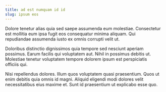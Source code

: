 ```yaml
---
title: ad est numquam id id
slug: ipsum eos
---
```


Dolore tenetur alias quia sed saepe assumenda eum molestiae. Consectetur est mollitia eum ipsa fugit eos consequatur minima aliquam. Qui repudiandae assumenda iusto ex omnis corrupti velit ut.

Doloribus distinctio dignissimos quia tempore sed nesciunt aperiam possimus. Earum facilis qui voluptatem aut. Nihil in possimus debitis ut. Molestiae tenetur voluptatem tempore dolorem ipsum est perspiciatis officiis qui.

Nisi repellendus dolores. Illum quos voluptatem quasi praesentium. Quos ut enim debitis quia omnis id magni. Aliquid eligendi modi dolores velit necessitatibus eius maxime et. Sunt id praesentium ut explicabo esse quo.
